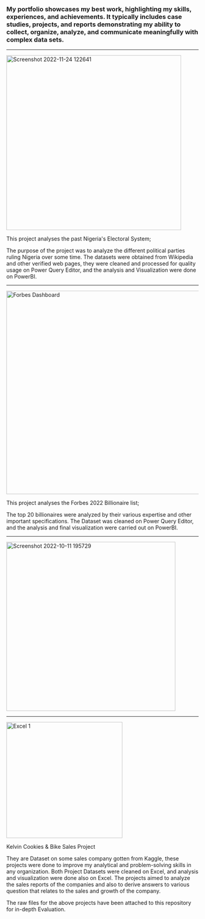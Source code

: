 ### My portfolio showcases my best work, highlighting my skills, experiences, and achievements. It typically includes case studies, projects, and reports demonstrating my ability to collect, organize, analyze, and communicate meaningfully with complex data sets.
-----
<img width="458" alt="Screenshot 2022-11-24 122641" src="https://github.com/Miperla/Portfolio/assets/114882426/03e5a4d6-685d-4b6e-8c1b-3474292e7b27">

This project analyses the past Nigeria's Electoral System;

The purpose of the project was to analyze the different political parties ruling Nigeria over some time.
The datasets were obtained from Wikipedia and other verified web pages, they were cleaned and processed for quality usage on Power Query Editor, and the analysis and Visualization were done on PowerBI.

<hr>
<img width="533" alt="Forbes Dashboard" src="https://github.com/Miperla/Portfolio/assets/114882426/d238ccb3-be66-47a8-8146-523c43db86ff">

This project analyses the Forbes 2022 Billionaire list;

The top 20 billionaires were analyzed by their various expertise and other important specifications. The Dataset was cleaned on Power Query Editor, and the analysis and final visualization were carried out on PowerBI.
<hr>
<img width="443" alt="Screenshot 2022-10-11 195729" src="https://github.com/Miperla/Portfolio/assets/114882426/02cb3e7c-b4af-47f5-a853-b4231e93b9c0">
<hr>
<img width="304" alt="Excel 1" src="https://github.com/Miperla/Portfolio/assets/114882426/f73140d0-cf62-4889-93ce-3c2b5c6d2052">

Kelvin Cookies & Bike Sales Project

They are Dataset on some sales company gotten from Kaggle, these projects were done to improve my analytical and problem-solving skills in any organization. Both Project Datasets were cleaned on Excel, and analysis and visualization were done also on Excel. The projects aimed to analyze the sales reports of the companies and also to derive answers to various question that relates to the sales and growth of the company.

The raw files for the above projects have been attached to this repository for in-depth Evaluation.
